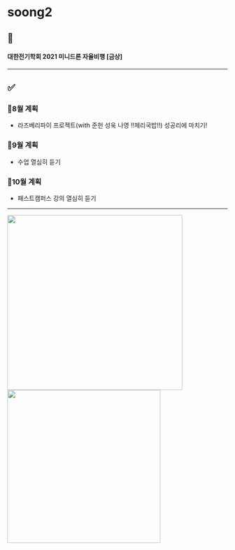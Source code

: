 # soong2
## 🎉
#### 대한전기학회 2021 미니드론 자율비행 [금상]
--------------------------------------------------
## ✅
### 💫8월 계획
  + 라즈베리파이 프로젝트(with 준헌 성욱 나영 !!체리국밥!!) 성공리에 마치기!

### 💫9월 계획
  + 수업 열심히 듣기
### 💫10월 계획
  + 패스트캠퍼스 강의 열심히 듣기
--------------------------------------------------
<img src = "https://user-images.githubusercontent.com/53314694/126457529-9aa8fb12-8c65-4d4b-9ad0-61dec61ad82a.jpg" width="400px">

<img src = "https://user-images.githubusercontent.com/53314694/126457626-79733651-9367-4d2b-a38f-25b5c6fdf3c0.jpg" width="350px">
